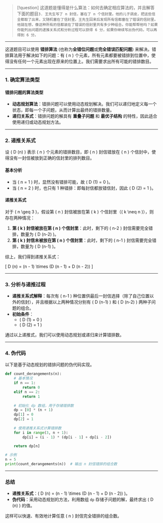>[!question] 
>这道题是懂得是什么算法：如何去确定相应算法的，并且解答下面的题目```3. 王先生写了 n 封信，塞在了 n 个信封里。他的儿子调皮，把这些信全都取了出来，又随机塞在了信封里。王先生回来后发现所有信都塞在了错误的信封里。他就在想，像这种所有的信都装在了错误的信封里共有多少种组合。你能帮帮他吗？如果你能列出问题的递推关系式和分析过程可以获得 6 分，如果你继续写出伪代码，可以再得到 6 分。```


---

这道题目可以使用 **错排算法** (也称为**全错位问题**或**完全错误匹配问题**) 来解决。错排算法用于解决如下的问题：有 \( n \) 个元素，所有元素都要被错排到位置中，使得没有任何一个元素出现在原来的位置上。我们需要求出所有可能的错排数目。

---

### 1. 确定算法类型

#### 错排问题的算法类型

- **动态规划算法**：错排问题可以使用动态规划解决。我们可以递归地定义每一个状态，即每一个子问题，从而计算出最终的错排数量。
- **递归关系式**：错排问题的解具有 **重叠子问题** 和 **最优子结构** 的特性，因此适合使用递归或动态规划方法。

---

### 2. 递推关系式

设 \( D (n) \) 表示 \( n \) 个元素的错排数目，即 \( n \) 封信错放在 \( n \) 个信封中，使得没有一封信被放到正确的信封里的排列数目。

#### 基本分析

- 当 \( n = 1 \) 时，显然没有错排可能，故 \( D (1) = 0 \)。
- 当 \( n = 2 \) 时，也只有 1 种错排：即每封信都放错信封，因此 \( D (2) = 1 \)。

#### 递推关系式

对于 \( n \geq 3 \)，假设第 \( n \) 封信被放在第 \( k \) 个信封里（\( k \neq n \)），则存在两种情况：

1. **第 \( k \) 封信被放在第 \( n \) 个信封里**：此时，剩下的 \( n-2 \) 封信需要完全错排，数量为 \( D (n-2) \)。
2. **第 \( k \) 封信未被放在第 \( n \) 个信封里**：此时，剩下的 \( n-1 \) 封信需要完全错排，数量为 \( D (n-1) \)。

综上，我们得到递推关系式：

\[
D (n) = (n - 1) \times (D (n - 1) + D (n - 2))
\]

---

### 3. 分析与递推过程

- **递推关系式解释**：每次有 \( n-1 \) 种位置供最后一封信选择（除了自己位置以外的信封），并且根据以上两种情况分别有 \( D (n-1) \) 和 \( D (n-2) \) 两种子问题的组合。
- **初始条件**：
  - \( D (1) = 0 \)
  - \( D (2) = 1 \)

通过以上递推式，我们可以使用动态规划或递归来计算错排数。

---

### 4. 伪代码

以下是基于动态规划的错排问题的伪代码实现。

```python
def count_derangements(n):
    # 基本情况
    if n == 1:
        return 0
    elif n == 2:
        return 1
    
    # 初始化 dp 数组，用于存储错排数
    dp = [0] * (n + 1)
    dp[1] = 0
    dp[2] = 1
    
    # 使用递推关系式计算错排数
    for i in range(3, n + 1):
        dp[i] = (i - 1) * (dp[i - 1] + dp[i - 2])
    
    return dp[n]

# 示例
n = 5
print(count_derangements(n))  # 输出 n 封信错排的组合数
```

---

### 总结

- **递推关系式**：\( D (n) = (n - 1) \times (D (n - 1) + D (n - 2)) \)。
- **伪代码**：采用动态规划的方法，利用数组 `dp` 存储子问题的解，最终求出 \( D (n) \) 的值。

这样可以快速、有效地计算任意 \( n \) 封信完全错排的组合数。